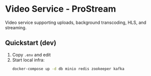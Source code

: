 # Video Service - ProStream

Video service supporting uploads, background transcoding, HLS, and streaming.

## Quickstart (dev)

1. Copy `.env` and edit
2. Start local infra:
   ```bash
   docker-compose up -d db minio redis zookeeper kafka